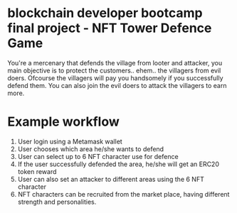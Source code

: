 # blockchain developer bootcamp final project - NFT Tower Defence Game

You're a mercenary that defends the village from looter and attacker, you main objective is to protect the customers.. ehem.. the villagers from evil doers. Ofcourse the villagers will pay you handsomely if you successfully defend them. You can also join the evil doers to attack the villagers to earn more.


# Example workflow
1. User login using a Metamask wallet
2. User chooses which area he/she wants to defend
3. User can select up to 6 NFT character use for defence  
4. If the user successfully defended the area, he/she will get an ERC20 token reward
5. User can also set an attacker to different areas using the 6 NFT character
6. NFT characters can be recruited from the market place, having different strength and personalities.